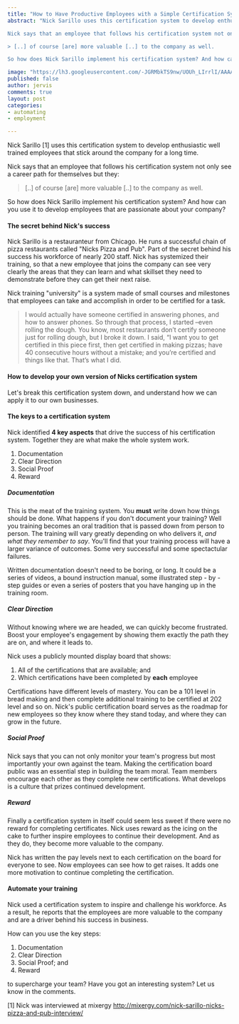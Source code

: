 ```yaml
---
title: "How to Have Productive Employees with a Simple Certification System"
abstract: "Nick Sarillo uses this certification system to develop enthusiastic well trained employees that stick around the company for a long time. 

Nick says that an employee that follows his certification system not only see a career path for themselves but they: 

> [..] of course [are] more valuable [..] to the company as well.

So how does Nick Sarillo implement his certification system? And how can you use it to develop employees that are passionate about your company?"

image: "https://lh3.googleusercontent.com/-JGRMbkTS9nw/UOUh_LIrrlI/AAAAAAAAAPU/j2RhLiXu7bI/s320/certification.png"
published: false
author: jervis
comments: true
layout: post
categories:
- automating
- employment

---
```



Nick Sarillo [1] uses this certification system to develop enthusiastic well trained employees that stick around the company for a long time. 

Nick says that an employee that follows his certification system not only see a career path for themselves but they: 

> [..] of course [are] more valuable [..] to the company as well.

So how does Nick Sarillo implement his certification system? And how can you use it to develop employees that are passionate about your company?

<!--more-->

#### The secret behind Nick's success
Nick Sarillo is a restauranteur from Chicago. He runs a successful chain of pizza restaurants called "Nicks Pizza and Pub". Part of the secret behind his success his workforce of nearly 200 staff. Nick has systemized their training, so that a new employee that joins the company can see very clearly the areas that they can learn and what skillset they need to demonstrate before they can get their next raise. 

Nick training "university" is a system made of small courses and milestones that employees can take and accomplish in order to be certified for a task.

> I would actually have someone certified in answering phones, and how to answer phones. So through that process, I started –even rolling the dough. You know, most restaurants don’t certify someone just for rolling dough, but I broke it down. I said, “I want you to get certified in this piece first, then get certified in making pizzas; have 40 consecutive hours without a mistake; and you’re certified and things like that. That’s what I did.

#### How to develop your own version of Nicks certification system
Let's break this certification system down, and understand how we can apply it to our own businesses.

#### The keys to a certification system

Nick identified **4 key aspects** that drive the success of his certification system. Together they are what make the whole system work. 

1. Documentation
2. Clear Direction
3. Social Proof
4. Reward

##### Documentation

This is the meat of the training system. You **must** write down how things should be done. What happens if you don't document your training? Well you training becomes an oral tradition that is passed down from person to person. The training will vary greatly depending on who delivers it, *and what they remember to say*. You'll find that your training process will have a larger variance of outcomes. Some very successful and some spectactular failures.

Written documentation doesn't need to be boring, or long. It could be a series of videos, a bound instruction manual, some illustrated step - by - step guides or even a series of posters that you have hanging up in the training room.

##### Clear Direction

Without knowing where we are headed, we can quickly become frustrated. Boost your employee's engagement by showing them exactly the path they are on, and where it leads to.

Nick uses a publicly mounted display board that shows:

1. All of the certifications that are available; and
2. Which certifications have been completed by **each** employee 

Certifications have different levels of mastery. You can be a 101 level in bread making and then complete additional training to be certified at 202 level and so on.
Nick's public certification board serves as the roadmap for new employees so they know where they stand today, and where they can grow in the future.

##### Social Proof

Nick says that you can not only monitor your team's progress but most importantly your own against the team. Making the certification board public was an essential step in building the team moral. Team members encourage each other as they complete new certifications. What develops is a culture that prizes continued development. 

##### Reward

Finally a certification system in itself could seem less sweet if there were no reward for completing certificates. Nick uses reward as the icing on the cake to further inspire employees to continue their development. And as they do, they become more valuable to the company.

Nick has written the pay levels next to each certification on the board for everyone to see. Now employees can see how to get raises. It adds one more motivation to continue completing the certification.

#### Automate your training

Nick used a certification system to inspire and challenge his workforce. As a result, he reports that the employees are more valuable to the company and are a driver behind his success in business. 

How can you use the key steps:

1. Documentation
2. Clear Direction
3. Social Proof; and
4. Reward

to supercharge your team? Have you got an interesting system? Let us know in the comments.

[1] Nick was interviewed at mixergy http://mixergy.com/nick-sarillo-nicks-pizza-and-pub-interview/




